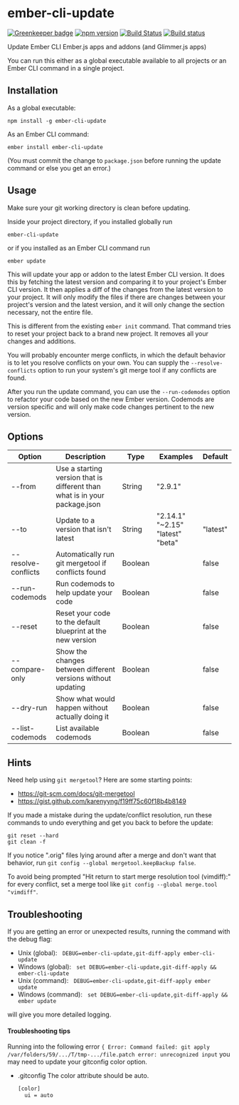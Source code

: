 # ember-cli-update

[![Greenkeeper badge](https://badges.greenkeeper.io/ember-cli/ember-cli-update.svg)](https://greenkeeper.io/)
[![npm version](https://badge.fury.io/js/ember-cli-update.svg)](https://badge.fury.io/js/ember-cli-update)
[![Build Status](https://travis-ci.org/ember-cli/ember-cli-update.svg?branch=master)](https://travis-ci.org/ember-cli/ember-cli-update)
[![Build status](https://ci.appveyor.com/api/projects/status/iguxxyxkiu9kyeyo/branch/master?svg=true)](https://ci.appveyor.com/project/embercli/ember-cli-update/branch/master)

Update Ember CLI Ember.js apps and addons (and Glimmer.js apps)

You can run this either as a global executable available to all projects or an Ember CLI command in a single project.

## Installation

As a global executable:

`npm install -g ember-cli-update`

As an Ember CLI command:

`ember install ember-cli-update`

(You must commit the change to `package.json` before running the update command or else you get an error.)

## Usage

Make sure your git working directory is clean before updating.

Inside your project directory, if you installed globally run

`ember-cli-update`

or if you installed as an Ember CLI command run

`ember update`

This will update your app or addon to the latest Ember CLI version. It does this by fetching the latest version and comparing it to your project's Ember CLI version. It then applies a diff of the changes from the latest version to your project. It will only modify the files if there are changes between your project's version and the latest version, and it will only change the section necessary, not the entire file.

This is different from the existing `ember init` command. That command tries to reset your project back to a brand new project. It removes all your changes and additions.

You will probably encounter merge conflicts, in which the default behavior is to let you resolve conflicts on your own. You can supply the `--resolve-conflicts` option to run your system's git merge tool if any conflicts are found.

After you run the update command, you can use the `--run-codemodes` option to refactor your code based on the new Ember version.  Codemods are version specific and will only make code changes pertinent to the new version.


## Options

| Option | Description | Type | Examples | Default |
|---|---|---|---|---|
| --from | Use a starting version that is different than what is in your package.json | String | "2.9.1" | |
| --to | Update to a version that isn\'t latest | String | "2.14.1" "~2.15" "latest" "beta" | "latest" |
| --resolve-conflicts | Automatically run git mergetool if conflicts found | Boolean | | false |
| --run-codemods | Run codemods to help update your code | Boolean | | false |
| --reset | Reset your code to the default blueprint at the new version | Boolean | | false |
| --compare-only | Show the changes between different versions without updating | Boolean | | false |
| --dry-run | Show what would happen without actually doing it | Boolean | | false |
| --list-codemods | List available codemods | Boolean | | false |

## Hints

Need help using `git mergetool`? Here are some starting points:

* https://git-scm.com/docs/git-mergetool
* https://gist.github.com/karenyyng/f19ff75c60f18b4b8149

If you made a mistake during the update/conflict resolution, run these commands to undo everything and get you back to before the update:

```
git reset --hard
git clean -f
```

If you notice ".orig" files lying around after a merge and don't want that behavior, run `git config --global mergetool.keepBackup false`.

To avoid being prompted "Hit return to start merge resolution tool (vimdiff):" for every conflict, set a merge tool like `git config --global merge.tool "vimdiff"`.

## Troubleshooting

If you are getting an error or unexpected results, running the command with the debug flag:

* Unix (global):&nbsp;&nbsp;&nbsp;`DEBUG=ember-cli-update,git-diff-apply ember-cli-update`
* Windows (global):&nbsp;&nbsp;&nbsp;`set DEBUG=ember-cli-update,git-diff-apply && ember-cli-update`
* Unix (command):&nbsp;&nbsp;&nbsp;`DEBUG=ember-cli-update,git-diff-apply ember update`
* Windows (command):&nbsp;&nbsp;&nbsp;`set DEBUG=ember-cli-update,git-diff-apply && ember update`

will give you more detailed logging.

#### Troubleshooting tips
Running into the following error `{ Error: Command failed: git apply /var/folders/59/.../T/tmp-.../file.patch
error: unrecognized input` you may need to update your gitconfig color option.

- .gitconfig
    The color attribute should be auto.
    ```sh
    [color]
      ui = auto
    ```
